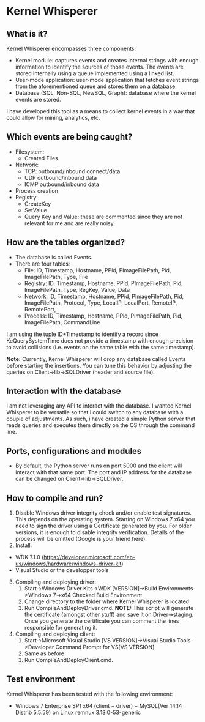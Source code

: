 # Kernel Whisperer

## What is it?

Kernel Whisperer encompasses three components:
* Kernel module: captures events and creates internal strings with enough information to identify the sources of those events. The events are stored internally using a queue implemented using a linked list.
* User-mode application: user-mode application that fetches event strings from the aforementioned queue and stores them on a database.
* Database (SQL, Non-SQL, NewSQL, Graph): database where the kernel events are stored. 

I have developed this tool as a means to collect kernel events in a way that could allow for mining, analytics, etc. 

## Which events are being caught?
* Filesystem:
	* Created Files
* Network:
	* TCP: outbound/inbound connect/data 
	* UDP outbound/inbound data
	* ICMP outbound/inbound data
* Process creation
* Registry:
	* CreateKey
	* SetValue
	* Query Key and Value: these are commented since they are not relevant for me and are really noisy.

## How are the tables organized?
* The database is called Events.
* There are four tables:
	* File: ID, Timestamp, Hostname, PPid, PImageFilePath, Pid, ImageFilePath, Type, File
	* Registry: ID, Timestamp, Hostname, PPid, PImageFilePath, Pid, ImageFilePath, Type, RegKey, Value, Data
	* Network: ID, Timestamp, Hostname, PPid, PImageFilePath, Pid, ImageFilePath, Protocol, Type, LocalIP, LocalPort, RemoteIP, RemotePort,
	* Process: ID, Timestamp, Hostname, PPid, PImageFilePath, Pid, ImageFilePath, CommandLine

I am using the tuple ID+Timestamp to identify a record since KeQuerySystemTime does not provide a timestamp with enough precision to avoid collisions (i.e. events on the same table with the same timestamp).

**Note:** Currently, Kernel Whisperer will drop any database called Events before starting the insertions. You can tune this behavior by adjusting the queries on Client->lib->SQLDriver (header and source file).

## Interaction with the database
I am not leveraging any API to interact with the database. I wanted Kernel Whisperer to be versatile so that i could switch to any database with a couple of adjustments. As such, i have created a simple Python server that reads queries and executes them directly on the OS through the command line. 


## Ports, configurations and modules
* By default, the Python server runs on port 5000 and the client will interact with that same port. The port and IP address for the database can be changed on Client->lib->SQLDriver.


## How to compile and run?
1. Disable Windows driver integrity check and/or enable test signatures. This depends on the operating system. Starting on Windows 7 x64 you need to sign the driver using a Certificate generated by you. For older versions, it is enough to disable integrity verification. Details of the process will be omitted (Google is your friend here).
2. Install:
  * WDK 7.1.0 (https://developer.microsoft.com/en-us/windows/hardware/windows-driver-kit)
  * Visual Studio or the developper tools
3. Compiling and deploying driver:
   1. Start->Windows Driver Kits->WDK [VERSION]->Build Environments->Windows 7->x64 Checked Build Environment
   2. Change directory to the folder where Kernel Whisperer is located
   3. Run CompileAndDeployDriver.cmd. **NOTE:** This script will generate the certificate (amongst other stuff) and save it on Driver->staging. Once you generate the certificate you can comment the lines responsible for generating it.
4. Compiling and deploying client:
   1. Start->Microsoft Visual Studio [VS VERSION]->Visual Studio Tools->Developer Command Prompt for VS[VS VERSION]
   2. Same as before
   3. Run CompileAndDeployClient.cmd. 


## Test environment

Kernel Whisperer has been tested with the following environment:

* Windows 7 Enterprise SP1 x64 (client + driver) + MySQL(Ver 14.14 Distrib 5.5.59) on Linux remnux 3.13.0-53-generic